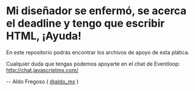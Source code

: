 Mi diseñador se enfermó, se acerca el deadline y tengo que escribir HTML, ¡Ayuda!
==

En este repositorio podrás encontrar los archivos de apoyo de esta plática.

Cualquier duda que tengas podemos apoyarte en el chat de Eventloop: http://chat.javascriptmx.com/

--
Aldo Fregoso ( [@aldo_mx](https://twitter.com/aldo_mx) )
